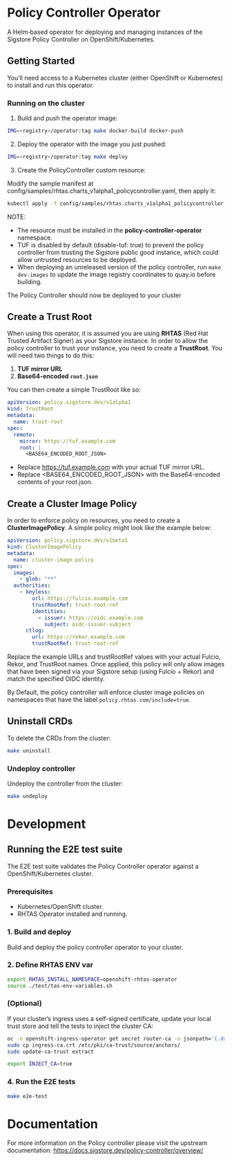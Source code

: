 # Policy Controller Operator
A Helm‑based operator for deploying and managing instances of the Sigstore Policy Controller on OpenShift/Kubernetes.

## Getting Started
You’ll need access to a Kubernetes cluster (either OpenShift or Kubernetes) to install and run this operator.

### Running on the cluster
1. Build and push the operator image:
```sh
IMG=<registry>/operator:tag make docker-build docker-push
```

2. Deploy the operator with the image you just pushed:
```sh
IMG=<registry>/operator:tag make deploy
```

3. Create the PolicyController custom resource:

Modify the sample manifest at config/samples/rhtas.charts_v1alpha1_policycontroller.yaml, then apply it:
```sh
kubectl apply -f config/samples/rhtas.charts_v1alpha1_policycontroller.yaml
```

NOTE:
* The resource must be installed in the **policy-controller-operator** namespace.
* TUF is disabled by default (disable-tuf: true) to prevent the policy controller from trusting the Sigstore public good instance, which could allow untrusted resources to be deployed.
* When deploying an unreleased version of the policy controller, run `make dev-images` to update the image registry coordinates to quay.io before building.

The Policy Controller should now be deployed to your cluster

## Create a Trust Root
When using this operator, it is assumed you are using **RHTAS** (Red Hat Trusted Artifact Signer) as your Sigstore instance. In order to allow the policy controller to trust your instance, you need to create a **TrustRoot**. You will need two things to do this:

1. **TUF mirror URL**  
2. **Base64-encoded `root.json`**

You can then create a simple TrustRoot like so:

```yaml
apiVersion: policy.sigstore.dev/v1alpha1
kind: TrustRoot
metadata:
  name: trust-root
spec:
  remote:
    mirror: https://tuf.example.com
    root: |
      <BASE64_ENCODED_ROOT_JSON>
```

* Replace https://tuf.example.com with your actual TUF mirror URL.
* Replace <BASE64_ENCODED_ROOT_JSON> with the Base64-encoded contents of your root.json.

## Create a Cluster Image Policy
In order to enforce policy on resources, you need to create a **ClusterImagePolicy**. A simple policy might look like the example below:

```yaml
apiVersion: policy.sigstore.dev/v1beta1
kind: ClusterImagePolicy
metadata:
  name: cluster-image-policy
spec:
  images:
    - glob: "**"
  authorities:
    - keyless:
        url: https://fulcio.example.com
        trustRootRef: trust-root-ref
        identities:
          - issuer: https://oidc.example.com
            subject: oidc-issuer-subject
      ctlog:
        url: https://rekor.example.com
        trustRootRef: trust-root-ref
```

Replace the example URLs and trustRootRef values with your actual Fulcio, Rekor, and TrustRoot names. Once applied, this policy will only allow images that have been signed via your Sigstore setup (using Fulcio + Rekor) and match the specified OIDC identity.

By Default, the policy controller will enforce cluster image policies on namespaces that have the label `policy.rhtas.com/include=true`.

## Uninstall CRDs
To delete the CRDs from the cluster:

```sh
make uninstall
```

### Undeploy controller
Undeploy the controller from the cluster:

```sh
make undeploy
```

# Development
## Running the E2E test suite
The E2E test suite validates the Policy Controller operator against a OpenShift/Kubernetes cluster.

### Prerequisites
* Kubernetes/OpenShift cluster.
* RHTAS Operator installed and running.

### 1. Build and deploy 
Build and deploy the policy controller operator to your cluster.

### 2. Define RHTAS ENV var
```sh
export RHTAS_INSTALL_NAMESPACE=openshift-rhtas-operator
source ./test/tas-env-variables.sh
```

### (Optional) 
If your cluster’s ingress uses a self-signed certificate, update your local trust store and tell the tests to inject the cluster CA:
```sh
oc -n openshift-ingress-operator get secret router-ca -o jsonpath='{.data.tls\.crt}' | base64 --decode > ingress-ca.crt
sudo cp ingress-ca.crt /etc/pki/ca-trust/source/anchors/ 
sudo update-ca-trust extract

export INJECT_CA=true
```

### 4. Run the E2E tests
```sh
make e2e-test 
```

# Documentation
For more information on the Policy controller please visit the upstream documentation: https://docs.sigstore.dev/policy-controller/overview/
